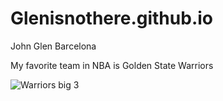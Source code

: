 # Glenisnothere.github.io
John Glen Barcelona

My favorite team in NBA is Golden State Warriors 

![Warriors big 3](https://www.google.com/url?sa=i&url=https%3A%2F%2Fclutchpoints.com%2Fwarriors-6-must-watch-games-on-2023-24-nba-schedule-ranked&psig=AOvVaw369Kn114SsHFRlL9ln-V-S&ust=1701846958081000&source=images&cd=vfe&opi=89978449&ved=0CBAQjRxqFwoTCIiwmcGp-YIDFQAAAAAdAAAAABAE)
